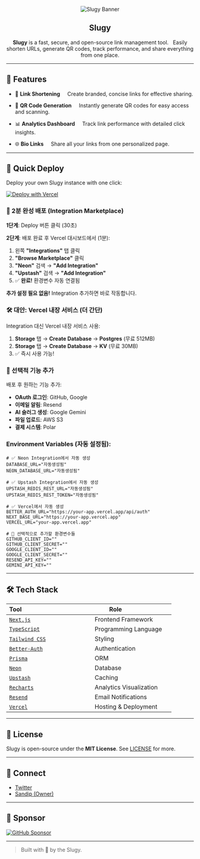 <div align="center">

![Slugy Banner](https://opengraph.b-cdn.net/production/images/28751e40-32c9-4141-a560-f8f6d64ce48f.png?token=RhO23rFP1rWLpGoo_LT0lZzEA7hT_he8l60oDB6bCV0&height=630&width=1200&expires=33289007293)

<h2> Slugy </h2>

**Slugy** is a fast, secure, and open-source link management tool.  
Easily shorten URLs, generate QR codes, track performance, and share everything from one place.

</div>

---

## 🌟 Features

- 🔗 **Link Shortening**  
    Create branded, concise links for effective sharing.

- 📱 **QR Code Generation**  
    Instantly generate QR codes for easy access and scanning.

- 📊 **Analytics Dashboard**  
    Track link performance with detailed click insights.

- 🌐 **Bio Links**  
    Share all your links from one personalized page.

---

## 🚀 Quick Deploy

Deploy your own Slugy instance with one click:

[![Deploy with Vercel](https://vercel.com/button)](https://vercel.com/new/clone?repository-url=https%3A%2F%2Fgithub.com%2FDoers-Corp%2Fslugy&project-name=my-slugy-app&repository-name=my-slugy-app)

### 🎯 2분 완성 배포 (Integration Marketplace)

**1단계**: Deploy 버튼 클릭 (30초)

**2단계**: 배포 완료 후 Vercel 대시보드에서 (1분):
1. 왼쪽 **"Integrations"** 탭 클릭
2. **"Browse Marketplace"** 클릭  
3. **"Neon"** 검색 → **"Add Integration"**
4. **"Upstash"** 검색 → **"Add Integration"**
5. ✅ **완료!** 환경변수 자동 연결됨

**추가 설정 필요 없음!** Integration 추가하면 바로 작동합니다.

### 🛠️ 대안: Vercel 내장 서비스 (더 간단)

Integration 대신 Vercel 내장 서비스 사용:
1. **Storage** 탭 → **Create Database** → **Postgres** (무료 512MB)  
2. **Storage** 탭 → **Create Database** → **KV** (무료 30MB)
3. ✅ 즉시 사용 가능!

### 🔧 선택적 기능 추가

배포 후 원하는 기능 추가:
- **OAuth 로그인**: GitHub, Google 
- **이메일 알림**: Resend
- **AI 슬러그 생성**: Google Gemini
- **파일 업로드**: AWS S3
- **결제 시스템**: Polar

### Environment Variables (자동 설정됨):

```env
# ✅ Neon Integration에서 자동 생성
DATABASE_URL="자동생성됨"
NEON_DATABASE_URL="자동생성됨"

# ✅ Upstash Integration에서 자동 생성  
UPSTASH_REDIS_REST_URL="자동생성됨"
UPSTASH_REDIS_REST_TOKEN="자동생성됨"

# ✅ Vercel에서 자동 생성
BETTER_AUTH_URL="https://your-app.vercel.app/api/auth"
NEXT_BASE_URL="https://your-app.vercel.app"
VERCEL_URL="your-app.vercel.app"

# 🔧 선택적으로 추가할 환경변수들
GITHUB_CLIENT_ID=""
GITHUB_CLIENT_SECRET=""
GOOGLE_CLIENT_ID=""
GOOGLE_CLIENT_SECRET=""
RESEND_API_KEY=""
GEMINI_API_KEY=""
```

---

## 🛠 Tech Stack

| Tool                                            | Role                     |
| ----------------------------------------------- | ------------------------ |
| [`Next.js`](https://nextjs.org)                 | Frontend Framework       |
| [`TypeScript`](https://www.typescriptlang.org)  | Programming Language     |
| [`Tailwind CSS`](https://tailwindcss.com)       | Styling                  |
| [`Better-Auth`](https://www.better-auth.com/)   | Authentication           |
| [`Prisma`](https://www.prisma.io)               | ORM                      |
| [`Neon`](https://neon.tech)                     | Database                 |
| [`Upstash`](https://upstash.com/)               | Caching                  |
| [`Recharts`](https://recharts.org)              | Analytics Visualization  |
| [`Resend`](https://resend.com)                  | Email Notifications      |
| [`Vercel`](https://vercel.com)                  | Hosting & Deployment     |

---

## 📄 License

Slugy is open-source under the **MIT License**. See [LICENSE](./LICENSE) for more.

---

## 🔗 Connect

- [Twitter](https://x.com/slugydotco)
- [Sandip (Owner)](https://x.com/sandip_dev_07)

---

## 💖 Sponsor

[![GitHub Sponsor](https://img.shields.io/github/sponsors/slugylink?label=Sponsor&logo=GitHub&color=ff69b4)](https://github.com/sponsors/slugylink)

---

> Built with 🐌 by the Slugy.
